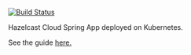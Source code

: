 [![Build Status](https://travis-ci.org/enozcan/guide-hazelcast-cloud-caching-spring.svg?branch=master)](https://travis-ci.org/enozcan/guide-hazelcast-cloud-caching-spring)

Hazelcast Cloud Spring App deployed on Kubernetes.

See the guide [here.](http://35.188.138.168.xip.io/2019/07/10/hazelcast-cloud-spring/)
